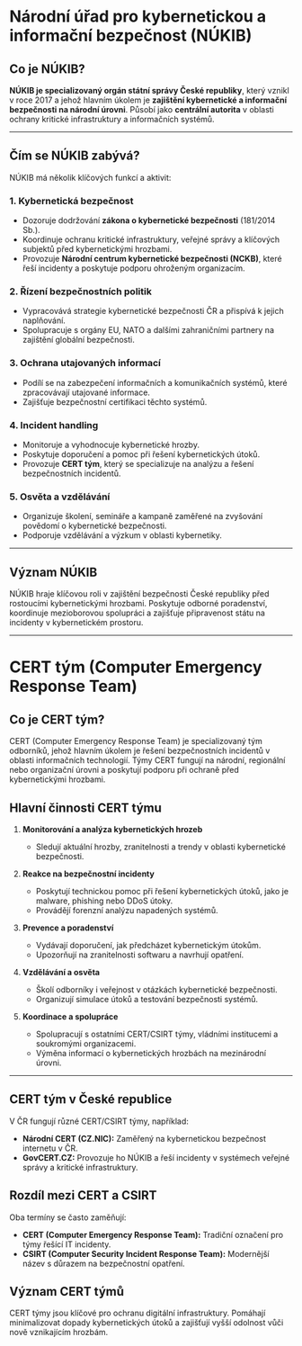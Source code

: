 # Národní úřad pro kybernetickou a informační bezpečnost (NÚKIB)

## Co je NÚKIB?
**NÚKIB je specializovaný orgán státní správy České republiky**, který vznikl v roce 2017 a jehož hlavním úkolem je **zajištění kybernetické a informační bezpečnosti na národní úrovni**. Působí jako **centrální autorita** v oblasti ochrany kritické infrastruktury a informačních systémů.

---
## Čím se NÚKIB zabývá?
NÚKIB má několik klíčových funkcí a aktivit:

### 1. **Kybernetická bezpečnost**
- Dozoruje dodržování **zákona o kybernetické bezpečnosti** (181/2014 Sb.).
- Koordinuje ochranu kritické infrastruktury, veřejné správy a klíčových subjektů před kybernetickými hrozbami.
- Provozuje **Národní centrum kybernetické bezpečnosti (NCKB)**, které řeší incidenty a poskytuje podporu ohroženým organizacím.

### 2. **Řízení bezpečnostních politik**
- Vypracovává strategie kybernetické bezpečnosti ČR a přispívá k jejich naplňování.
- Spolupracuje s orgány EU, NATO a dalšími zahraničními partnery na zajištění globální bezpečnosti.

### 3. **Ochrana utajovaných informací**
- Podílí se na zabezpečení informačních a komunikačních systémů, které zpracovávají utajované informace.
- Zajišťuje bezpečnostní certifikaci těchto systémů.

### 4. **Incident handling**
- Monitoruje a vyhodnocuje kybernetické hrozby.
- Poskytuje doporučení a pomoc při řešení kybernetických útoků.
- Provozuje **CERT tým**, který se specializuje na analýzu a řešení bezpečnostních incidentů.

### 5. **Osvěta a vzdělávání**
- Organizuje školení, semináře a kampaně zaměřené na zvyšování povědomí o kybernetické bezpečnosti.
- Podporuje vzdělávání a výzkum v oblasti kybernetiky.

---
## Význam NÚKIB
NÚKIB hraje klíčovou roli v zajištění bezpečnosti České republiky před rostoucími kybernetickými hrozbami. Poskytuje odborné poradenství, koordinuje mezioborovou spolupráci a zajišťuje připravenost státu na incidenty v kybernetickém prostoru.

---
# CERT tým (Computer Emergency Response Team)

## Co je CERT tým?
CERT (Computer Emergency Response Team) je specializovaný tým odborníků, jehož hlavním úkolem je řešení bezpečnostních incidentů v oblasti informačních technologií. Týmy CERT fungují na národní, regionální nebo organizační úrovni a poskytují podporu při ochraně před kybernetickými hrozbami.

## Hlavní činnosti CERT týmu

1. **Monitorování a analýza kybernetických hrozeb**
   - Sledují aktuální hrozby, zranitelnosti a trendy v oblasti kybernetické bezpečnosti.

2. **Reakce na bezpečnostní incidenty**
   - Poskytují technickou pomoc při řešení kybernetických útoků, jako je malware, phishing nebo DDoS útoky.
   - Provádějí forenzní analýzu napadených systémů.

3. **Prevence a poradenství**
   - Vydávají doporučení, jak předcházet kybernetickým útokům.
   - Upozorňují na zranitelnosti softwaru a navrhují opatření.

4. **Vzdělávání a osvěta**
   - Školí odborníky i veřejnost v otázkách kybernetické bezpečnosti.
   - Organizují simulace útoků a testování bezpečnosti systémů.

5. **Koordinace a spolupráce**
   - Spolupracují s ostatními CERT/CSIRT týmy, vládními institucemi a soukromými organizacemi.
   - Výměna informací o kybernetických hrozbách na mezinárodní úrovni.

---
## CERT tým v České republice

V ČR fungují různé CERT/CSIRT týmy, například:
- **Národní CERT (CZ.NIC):** Zaměřený na kybernetickou bezpečnost internetu v ČR.
- **GovCERT.CZ:** Provozuje ho NÚKIB a řeší incidenty v systémech veřejné správy a kritické infrastruktury.

## Rozdíl mezi CERT a CSIRT
Oba termíny se často zaměňují:
- **CERT (Computer Emergency Response Team):** Tradiční označení pro týmy řešící IT incidenty.
- **CSIRT (Computer Security Incident Response Team):** Modernější název s důrazem na bezpečnostní opatření.

## Význam CERT týmů
CERT týmy jsou klíčové pro ochranu digitální infrastruktury. Pomáhají minimalizovat dopady kybernetických útoků a zajišťují vyšší odolnost vůči nově vznikajícím hrozbám.
